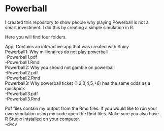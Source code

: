 # Powerball
I created this repository to show people why playing Powerball is not a smart investment. I did this by creating a simple simulation in R. 

Here you will find four folders. 

App: Contains an interactive app that was created with Shiny  
Powerball1: Why millionaires do not play powerball    
  -Powerball1.pdf  
  -Powerball1.Rmd  
Powerball2: Why you should not gamble on powerball   
  -Powerball2.pdf  
  -Powerball2.Rmd  
Powerball3: Why powerball ticket (1,2,3,4,5,+6) has the same odds as a quickpick    
  -Powerball3.pdf  
  -Powerball3.Rmd  
  
Pdf files contain my output from the Rmd files. If you would like to run your own simulation using my code open the Rmd files. Make sure you also have R Studio intstalled on your computer.  
-dvcv


